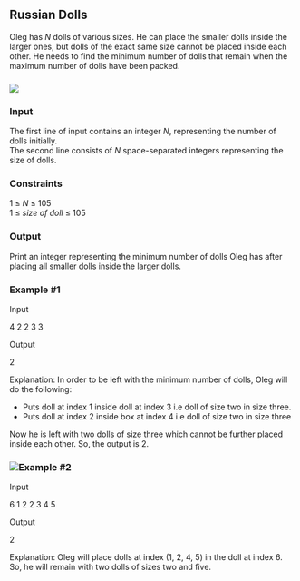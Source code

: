 ## Russian Dolls

Oleg has _N_ dolls of various sizes. He can place the smaller dolls inside the larger ones, but dolls of the exact same size cannot be placed inside each other. He needs to find the minimum number of dolls that remain when the maximum number of dolls have been packed.

###

![](https://s3.amazonaws.com/eduglider-content-p/default/russian-nesting-dolls-shutterstock_178065278-copy-34875-1522351668544-34875-1556901487719.jpg)

### Input

The first line of input contains an integer _N_, representing the number of dolls initially.\
The second line consists of _N_ space-separated integers representing the size of dolls.

###

### Constraints

1 ≤ _N_ ≤ 105\
1 ≤ _size of doll_ ≤ 105

###

### Output

Print an integer representing the minimum number of dolls Oleg has after placing all smaller dolls inside the larger dolls.

### Example #1

Input

4
2 2 3 3

Output

2

Explanation: In order to be left with the minimum number of dolls, Oleg will do the following:

-   Puts doll at index 1 inside doll at index 3 i.e doll of size two in size three.
-   Puts doll at index 2 inside box at index 4 i.e doll of size two in size three

Now he is left with two dolls of size three which cannot be further placed inside each other. So, the output is 2.

### ![](https://s3.amazonaws.com/eduglider-content-p/default/img_14032018_191456_0-5352-1525358902966.png)Example #2

Input

6
1 2 2 3 4 5

Output

2

Explanation: Oleg will place dolls at index (1, 2, 4, 5) in the doll at index 6. So, he will remain with two dolls of sizes two and five.

[](http://www.firepad.io/)

[](http://www.firepad.io/)

[](http://www.firepad.io/)

[](http://www.firepad.io/)

[](http://www.firepad.io/)

[](http://www.firepad.io/)

[](http://www.firepad.io/)

[](http://www.firepad.io/)

[](http://www.firepad.io/)

[](http://www.firepad.io/)

[](http://www.firepad.io/)

[](http://www.firepad.io/)
